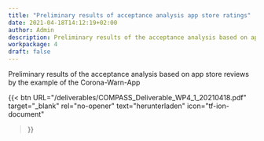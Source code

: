 ```yaml
---
title: "Preliminary results of acceptance analysis app store ratings"
date: 2021-04-18T14:12:19+02:00
author: Admin
description: Preliminary results of the acceptance analysis based on app store reviews by the example of the Corona-Warn-App
workpackage: 4
draft: false
---
```


Preliminary results of the acceptance analysis based on app store reviews by the example of the Corona-Warn-App


{{< btn
        URL="/deliverables/COMPASS_Deliverable_WP4_1_20210418.pdf"
        target="_blank"
        rel="no-opener"
        text="herunterladen"
        icon="tf-ion-document"
>}}
